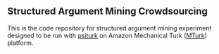 ## Structured Argument Mining Crowdsourcing
This is the code repository for structured argument mining experiment designed to be run with [psiturk](https://github.com/NYUCCL/psiTurk) on Amazon Mechanical Turk ([MTurk](https://www.mturk.com/)) platform.
